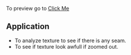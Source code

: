 To preview go to [Click Me](https://pixelmotion.bss.design.)
## Application
- To analyze texture to see if there is any seam.
- To see if texture look awfull if zoomed out.
